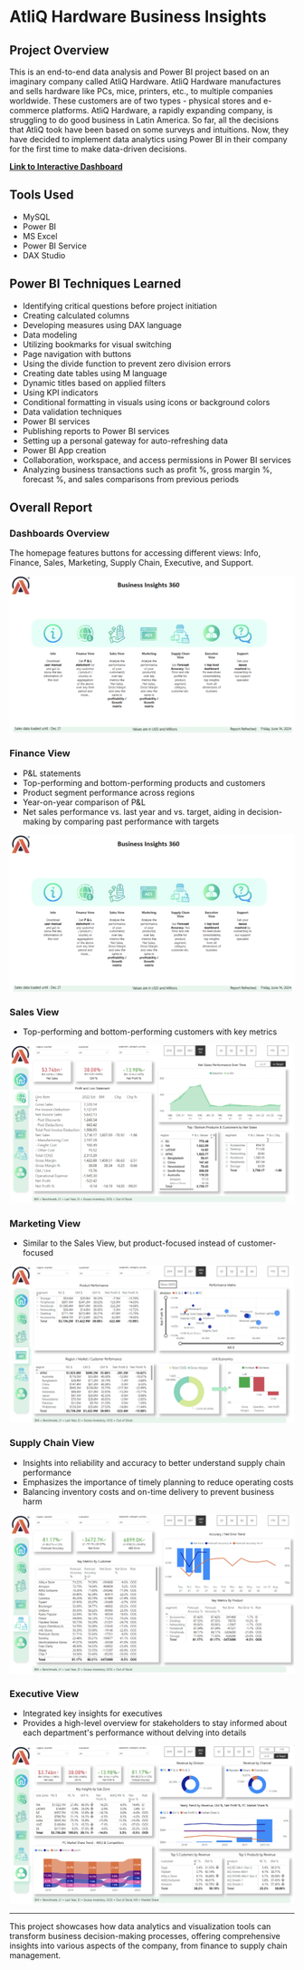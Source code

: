 # AtliQ Hardware Business Insights

## Project Overview
This is an end-to-end data analysis and Power BI project based on an imaginary company called AtliQ Hardware. AtliQ Hardware manufactures and sells hardware like PCs, mice, printers, etc., to multiple companies worldwide. These customers are of two types - physical stores and e-commerce platforms. AtliQ Hardware, a rapidly expanding company, is struggling to do good business in Latin America. So far, all the decisions that AtliQ took have been based on some surveys and intuitions. Now, they have decided to implement data analytics using Power BI in their company for the first time to make data-driven decisions.

**[Link to Interactive Dashboard](https://project.novypro.com/uEtWmo)**

## Tools Used
- MySQL
- Power BI
- MS Excel
- Power BI Service
- DAX Studio

## Power BI Techniques Learned
- Identifying critical questions before project initiation
- Creating calculated columns
- Developing measures using DAX language
- Data modeling
- Utilizing bookmarks for visual switching
- Page navigation with buttons
- Using the divide function to prevent zero division errors
- Creating date tables using M language
- Dynamic titles based on applied filters
- Using KPI indicators
- Conditional formatting in visuals using icons or background colors
- Data validation techniques
- Power BI services
- Publishing reports to Power BI services
- Setting up a personal gateway for auto-refreshing data
- Power BI App creation
- Collaboration, workspace, and access permissions in Power BI services
- Analyzing business transactions such as profit %, gross margin %, forecast %, and sales comparisons from previous periods

## Overall Report

### Dashboards Overview
The homepage features buttons for accessing different views: Info, Finance, Sales, Marketing, Supply Chain, Executive, and Support.

![dashboard overview](https://github.com/mochimuchi/business-insights-360/blob/main/Resources/home%20view.png)

### Finance View
- P&L statements
- Top-performing and bottom-performing products and customers
- Product segment performance across regions
- Year-on-year comparison of P&L
- Net sales performance vs. last year and vs. target, aiding in decision-making by comparing past performance with targets

![dashboard overview](https://github.com/mochimuchi/business-insights-360/blob/main/Resources/home%20view.png)

### Sales View
- Top-performing and bottom-performing customers with key metrics

![dashboard overview](https://github.com/mochimuchi/business-insights-360/blob/main/Resources/finance%20view.png)

### Marketing View
- Similar to the Sales View, but product-focused instead of customer-focused

![dashboard overview](https://github.com/mochimuchi/business-insights-360/blob/main/Resources/marketing%20view.png)

### Supply Chain View
- Insights into reliability and accuracy to better understand supply chain performance
- Emphasizes the importance of timely planning to reduce operating costs
- Balancing inventory costs and on-time delivery to prevent business harm

![dashboard overview](https://github.com/mochimuchi/business-insights-360/blob/main/Resources/supply%20chain%20view.png)

### Executive View
- Integrated key insights for executives
- Provides a high-level overview for stakeholders to stay informed about each department's performance without delving into details

![dashboard overview](https://github.com/mochimuchi/business-insights-360/blob/main/Resources/executive%20view.png)

---

This project showcases how data analytics and visualization tools can transform business decision-making processes, offering comprehensive insights into various aspects of the company, from finance to supply chain management.
